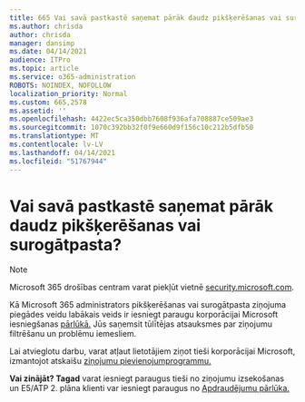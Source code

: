 ```yaml
---
title: 665 Vai savā pastkastē saņemat pārāk daudz pikšķerēšanas vai surogātpasta?
ms.author: chrisda
author: chrisda
manager: dansimp
ms.date: 04/14/2021
audience: ITPro
ms.topic: article
ms.service: o365-administration
ROBOTS: NOINDEX, NOFOLLOW
localization_priority: Normal
ms.custom: 665,2578
ms.assetid: ''
ms.openlocfilehash: 4422ec5ca350dbb7608f936afa708887ce509ae3
ms.sourcegitcommit: 1070c392bb32f0f9e660d9f156c10c212b5dfb50
ms.translationtype: MT
ms.contentlocale: lv-LV
ms.lasthandoff: 04/14/2021
ms.locfileid: "51767944"
---
```

# <a name="are-you-receiving-too-much-phish-or-spam-in-your-mailbox"></a>Vai savā pastkastē saņemat pārāk daudz pikšķerēšanas vai surogātpasta?

> [!NOTE]
> Microsoft 365 drošības centram varat piekļūt vietnē [security.microsoft.com](https://security.microsoft.com).

Kā Microsoft 365 administrators pikšķerēšanas vai surogātpasta ziņojuma piegādes veidu labākais veids ir iesniegt paraugu korporācijai Microsoft iesniegšanas [pārlūkā.](https://security.microsoft.com/reportsubmission) Jūs saņemsit tūlītējas atsauksmes par ziņojumu filtrēšanu un problēmu iemesliem.

Lai atvieglotu darbu, varat atļaut lietotājiem ziņot tieši korporācijai Microsoft, izmantojot atskaišu [ziņojumu pievienojumprogrammu.](https://appsource.microsoft.com/product/office/WA104381180?src=office&tab=Overview)

**Vai zinājāt? Tagad** varat iesniegt [](https://security.microsoft.com/messagetrace) paraugus tieši no ziņojumu izsekošanas un E5/ATP 2. plāna klienti var iesniegt paraugus no [Apdraudējumu pārlūka.](https://docs.microsoft.com/microsoft-365/security/office-365-security/threat-explorer)
